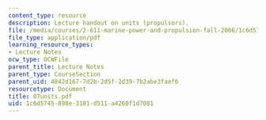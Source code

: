 ```yaml
---
content_type: resource
description: Lecture handout on units (propulsors).
file: /media/courses/2-611-marine-power-and-propulsion-fall-2006/1c6d5745898e3101d511a4260f1d7081_07units.pdf
file_type: application/pdf
learning_resource_types:
- Lecture Notes
ocw_type: OCWFile
parent_title: Lecture Notes
parent_type: CourseSection
parent_uid: 4842d167-7d2b-2d5f-2d39-7b2abe3faef6
resourcetype: Document
title: 07units.pdf
uid: 1c6d5745-898e-3101-d511-a4260f1d7081
---
```

